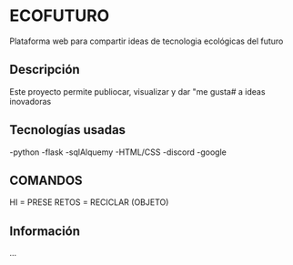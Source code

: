 # ECOFUTURO
Plataforma web para compartir ideas de tecnologia ecológicas del futuro

## Descripción 
Este proyecto permite publiocar, visualizar y dar "me gusta# a ideas inovadoras

## Tecnologías usadas
-python
-flask
-sqlAlquemy
-HTML/CSS
-discord
-google 

## COMANDOS
HI = PRESE
RETOS =
RECICLAR (OBJETO)

## Información
...
